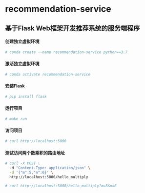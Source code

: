 # recommendation-service

## 基于Flask Web框架开发推荐系统的服务端程序

#### 创建独立虚拟环境
```bash
# conda create --name recommendation-service python==3.7
```

#### 激活独立虚拟环境
```bash
# conda activate recommendation-service
```

#### 安装Flask
```bash
# pip install flask
```

#### 运行项目
```bash
# make run
```

#### 访问项目
```bash
# curl http://localhost:5000
```

#### 测试访问两个数乘积的路由地址
```bash
# curl -X POST \
  -H "Content-Type: application/json" \
  -d '{"m":5,"n":6}' \
  http://localhost:5000/hello_multiply

# curl http://localhost:5000/hello_multiply?m=5&n=6
```